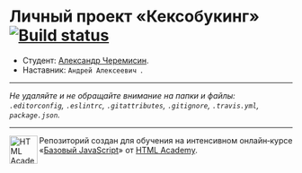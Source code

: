 # Личный проект «Кексобукинг» [![Build status][travis-image]][travis-url]

* Студент: [Александр Черемисин](https://up.htmlacademy.ru/javascript/10/user/89828).
* Наставник: `Андрей Алексеевич `.

---

_Не удаляйте и не обращайте внимание на папки и файлы:_<br>
_`.editorconfig`, `.eslintrc`, `.gitattributes`, `.gitignore`, `.travis.yml`, `package.json`._

---

<a href="https://htmlacademy.ru/intensive/javascript"><img align="left" width="50" height="50" title="HTML Academy" src="https://up.htmlacademy.ru/static/img/intensive/javascript/logo-for-github.svg"></a>

Репозиторий создан для обучения на интенсивном онлайн‑курсе «[Базовый JavaScript](https://htmlacademy.ru/intensive/javascript)» от [HTML Academy](https://htmlacademy.ru).

[travis-image]: https://travis-ci.org/htmlacademy-javascript/89828-keksobooking.svg?branch=master
[travis-url]: https://travis-ci.org/htmlacademy-javascript/89828-keksobooking

